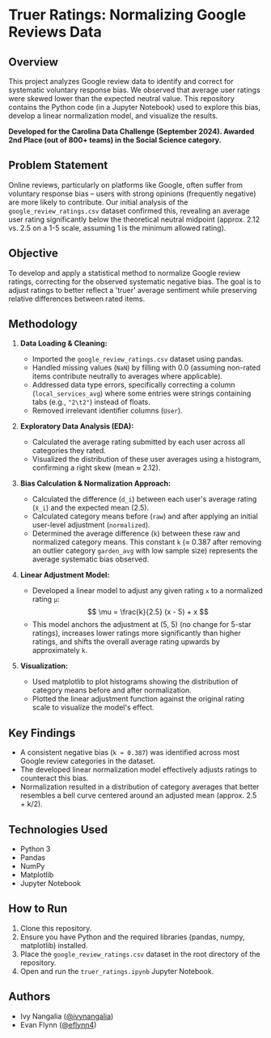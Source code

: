 # Truer Ratings: Normalizing Google Reviews Data

## Overview

This project analyzes Google review data to identify and correct for systematic voluntary response bias. We observed that average user ratings were skewed lower than the expected neutral value. This repository contains the Python code (in a Jupyter Notebook) used to explore this bias, develop a linear normalization model, and visualize the results.

**Developed for the Carolina Data Challenge (September 2024). Awarded 2nd Place (out of 800+ teams) in the Social Science category.**

## Problem Statement

Online reviews, particularly on platforms like Google, often suffer from voluntary response bias – users with strong opinions (frequently negative) are more likely to contribute. Our initial analysis of the `google_review_ratings.csv` dataset confirmed this, revealing an average user rating significantly below the theoretical neutral midpoint (approx. 2.12 vs. 2.5 on a 1-5 scale, assuming 1 is the minimum allowed rating).

## Objective

To develop and apply a statistical method to normalize Google review ratings, correcting for the observed systematic negative bias. The goal is to adjust ratings to better reflect a 'truer' average sentiment while preserving relative differences between rated items.

## Methodology

1.  **Data Loading & Cleaning:**
    *   Imported the `google_review_ratings.csv` dataset using pandas.
    *   Handled missing values (`NaN`) by filling with 0.0 (assuming non-rated items contribute neutrally to averages where applicable).
    *   Addressed data type errors, specifically correcting a column (`local_services_avg`) where some entries were strings containing tabs (e.g., `"2\t2"`) instead of floats.
    *   Removed irrelevant identifier columns (`User`).

2.  **Exploratory Data Analysis (EDA):**
    *   Calculated the average rating submitted by each user across all categories they rated.
    *   Visualized the distribution of these user averages using a histogram, confirming a right skew (mean ≈ 2.12).

3.  **Bias Calculation & Normalization Approach:**
    *   Calculated the difference (`d_i`) between each user's average rating (`x̄_i`) and the expected mean (2.5).
    *   Calculated category means before (`raw`) and after applying an initial user-level adjustment (`normalized`).
    *   Determined the average difference (`k`) between these raw and normalized category means. This constant `k` (≈ 0.387 after removing an outlier category `garden_avg` with low sample size) represents the average systematic bias observed.

4.  **Linear Adjustment Model:**
    *   Developed a linear model to adjust any given rating `x` to a normalized rating `μ`:
        $$ \mu = \frac{k}{2.5} (x - 5) + x $$
    *   This model anchors the adjustment at (5, 5) (no change for 5-star ratings), increases lower ratings more significantly than higher ratings, and shifts the overall average rating upwards by approximately `k`.

5.  **Visualization:**
    *   Used matplotlib to plot histograms showing the distribution of category means before and after normalization.
    *   Plotted the linear adjustment function against the original rating scale to visualize the model's effect.

## Key Findings

*   A consistent negative bias (`k ≈ 0.387`) was identified across most Google review categories in the dataset.
*   The developed linear normalization model effectively adjusts ratings to counteract this bias.
*   Normalization resulted in a distribution of category averages that better resembles a bell curve centered around an adjusted mean (approx. 2.5 + k/2).

## Technologies Used

*   Python 3
*   Pandas
*   NumPy
*   Matplotlib
*   Jupyter Notebook

## How to Run

1.  Clone this repository.
2.  Ensure you have Python and the required libraries (pandas, numpy, matplotlib) installed.
3.  Place the `google_review_ratings.csv` dataset in the root directory of the repository.
4.  Open and run the `truer_ratings.ipynb` Jupyter Notebook.

## Authors

*   Ivy Nangalia ([@ivynangalia](https://github.com/ivynangalia))
*   Evan Flynn ([@eflynn4](https://github.com/eflynn4))